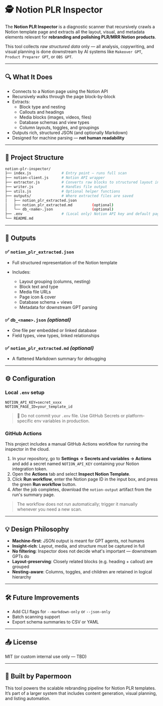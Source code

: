 # 🕵️ Notion PLR Inspector

The **Notion PLR Inspector** is a diagnostic scanner that recursively crawls a Notion template page and extracts all the layout, visual, and metadata elements relevant for **rebranding and polishing PLR/MRR Notion products**.

This tool collects *raw structured data* only — all analysis, copywriting, and visual planning is done downstream by AI systems like `Makeover GPT`, `Product Preparer GPT`, or `OBS GPT`.

---

## 🔍 What It Does

- Connects to a Notion page using the Notion API
- Recursively walks through the page block-by-block
- Extracts:
  - Block type and nesting
  - Callouts and headings
  - Media blocks (images, videos, files)
  - Database schemas and view types
  - Column layouts, toggles, and groupings
- Outputs rich, structured JSON (and optionally Markdown)
- Designed for machine parsing — **not human readability**

---

## 📂 Project Structure

```bash
notion-plr-inspector/
├── index.js              # Entry point – runs full scan
├── notion-client.js      # Notion API wrapper
├── extractor.js          # Converts raw blocks to structured layout info
├── writer.js             # Handles file output
├── utils.js              # Optional helper functions
├── outputs/              # Where extracted files are saved
│   ├── notion_plr_extracted.json
│   ├── notion_plr_extracted.md         (optional)
│   └── db_<name>.json                  (optional)
├── .env                  # (Local only) Notion API key and default page ID
└── README.md
```

---

## 📄 Outputs

### ✅ `notion_plr_extracted.json`

* Full structured representation of the Notion template
* Includes:

  * Layout grouping (columns, nesting)
  * Block text and type
  * Media file URLs
  * Page icon & cover
  * Database schema + views
  * Metadata for downstream GPT parsing

### ✅ `db_<name>.json` *(optional)*

* One file per embedded or linked database
* Field types, view types, linked relationships

### ✅ `notion_plr_extracted.md` *(optional)*

* A flattened Markdown summary for debugging

---

## ⚙️ Configuration

### Local `.env` setup

```env
NOTION_API_KEY=secret_xxxx
NOTION_PAGE_ID=your_template_id
```

> 🔐 Do not commit your `.env` file. Use GitHub Secrets or platform-specific env variables in production.

### GitHub Actions

This project includes a manual GitHub Actions workflow for running the inspector in the cloud.

1. In your repository, go to **Settings → Secrets and variables → Actions** and add a secret named `NOTION_API_KEY` containing your Notion integration token.
2. Open the **Actions** tab and select **Inspect Notion Template**.
3. Click **Run workflow**, enter the Notion page ID in the input box, and press the green **Run workflow** button.
4. After the job completes, download the `notion-output` artifact from the run's summary page.

> The workflow does not run automatically; trigger it manually whenever you need a new scan.

---

## 💡 Design Philosophy

* **Machine-first**: JSON output is meant for GPT agents, not humans
* **Insight-rich**: Layout, media, and structure must be captured in full
* **No filtering**: Inspector does not decide what's important — downstream GPTs do
* **Layout-preserving**: Closely related blocks (e.g. heading + callout) are grouped
* **Nesting-aware**: Columns, toggles, and children are retained in logical hierarchy

---

## 🛠 Future Improvements

* Add CLI flags for `--markdown-only` or `--json-only`
* Batch scanning support
* Export schema summaries to CSV or YAML

---

## 📤 License

MIT (or custom internal use only — TBD)

---

## 🙌 Built by Papermoon

This tool powers the scalable rebranding pipeline for Notion PLR templates. It’s part of a larger system that includes content generation, visual planning, and listing automation.

